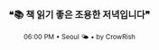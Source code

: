 <div align="center">

<br>

<h3>❝📚 책 읽기 좋은 조용한 저녁입니다❞</h3>

<sub>06:00 PM • Seoul 🌤️ • by CrowRish</sub>

<br>

</div>
